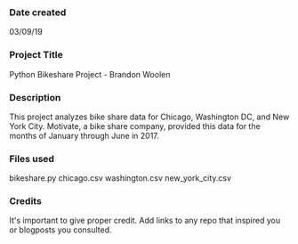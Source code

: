 ### Date created
03/09/19

### Project Title
Python Bikeshare Project - Brandon Woolen

### Description
This project analyzes bike share data for Chicago, Washington DC, and New York City.  Motivate, a bike share company, 
provided this data for the months of January through June in 2017.

### Files used
bikeshare.py
chicago.csv
washington.csv
new_york_city.csv

### Credits
It's important to give proper credit. Add links to any repo that inspired you or blogposts you consulted.


